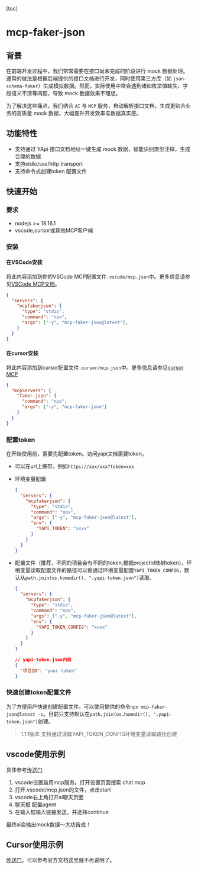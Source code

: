 [toc]

# mcp-faker-json

## 背景

在前端开发过程中，我们常常需要在接口尚未完成的阶段进行 mock 数据处理。通常的做法是根据后端提供的接口文档进行开发，同时使用第三方库（如 `json-schema-faker`）生成模拟数据。然而，实际使用中常会遇到诸如枚举值缺失、字段语义不清等问题，导致 mock 数据效果不理想。

为了解决这些痛点，我们结合 `AI` 与 `MCP` 服务，自动解析接口文档，生成更贴合业务的高质量 mock 数据，大幅提升开发效率与数据真实感。

## 功能特性

- 支持通过 YApi 接口文档地址一键生成 mock 数据，智能识别类型注释，生成合理的数据
- 支持stdio/sse/http transport
- 支持命令式创建token 配置文件

## 快速开始

### 要求

- nodejs >= 18.16.1
- vscode,cursor或其他MCP客户端


### 安装

#### 在VSCode安装

将此内容添加到你的VSCode MCP配置文件`.vscode/mcp.json`中。更多信息请参见[VSCode MCP文档](https://code.visualstudio.com/docs/copilot/chat/mcp-servers)。
```json
{
  "servers": {
    "mcpfakerjson": {
      "type": "stdio",
      "command": "npx",
      "args": ["-y", "mcp-faker-json@latest"],
    }
  }
}
```
#### 在cursor安装

将此内容添加到cursor配置文件`.cursor/mcp.json`中。更多信息请参见[cursor MCP](https://docs.cursor.com/zh/context/mcp#%E5%AE%89%E8%A3%85-mcp-%E6%9C%8D%E5%8A%A1%E5%99%A8)

```json
{
  "mcpServers": {
    "faker-json": {
      "command": "npx",
      "args": ["-y", "mcp-faker-json"]
    }
  }
}
```



### 配置token

在开始使用前，需要先配置token。访问yapi文档需要token。

- 可以在url上携带。例如`https://xxx/xxx?token=xxx`

- 环境变量配置
  ```json
  {
    "servers": {
      "mcpfakerjson": {
        "type": "stdio",
        "command": "npx",
        "args": ["-y", "mcp-faker-json@latest"],
        "env": {
          "YAPI_TOKEN": "xxxx"
        }
      }
    }
  }
  ```

  

- 配置文件（推荐，不同的项目会有不同的token,根据projectId映射token）。环境变量读取配置文件的路径可以偷通过环境变量配置`YAPI_TOKEN_CONFIG`，默认从`path.join(os.homedir(), ".yapi-token.json")`读取。
  ```json
  {
    "servers": {
      "mcpfakerjson": {
        "type": "stdio",
        "command": "npx",
        "args": ["-y", "mcp-faker-json@latest"],
        "env": {
          "YAPI_TOKEN_CONFIG": "xxxx"
        }
      }
    }
  }
  
  // yapi-token.json内容
  {
    "项目ID": "your token"
  }
  ```

### 快速创建token配置文件

为了方便用户快速创建配置文件。可以使用提供的命令`npx mcp-faker-json@latest -c`。目前只支持默认在`path.join(os.homedir(), ".yapi-token.json")`创建。

> 1.1.1版本 支持通过读取YAPI_TOKEN_CONFIG环境变量读取路径创建


## vscode使用示例
具体参考[传送门](https://code.visualstudio.com/docs/copilot/chat/mcp-servers)
1. vscode设置启用mcp服务。打开设置页面搜索 chat mcp
2. 打开.vscode/mcp.json的文件，点击start
3. vscode右上角打开ai聊天页面
4. 聊天框 配置agent
5. 在输入框输入链接发送，并选择continue

最终ai会输出mock数据～大功告成！

## Cursor使用示例

[传送门](https://docs.cursor.com/zh/context/mcp#%E4%BD%BF%E7%94%A8-mcp-json)。可以参考官方文档这里就不再说明了。

